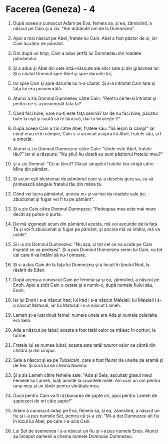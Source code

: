 # Facerea (Geneza) - 4

1. După aceea a cunoscut Adam pe Eva, femeia sa, şi ea, zămislind, a născut pe Cain şi a zis: "Am dobândit om de la Dumnezeu".

2. Apoi a mai născut pe Abel, fratele lui Cain. Abel a fost păstor de oi, iar Cain lucrător de pământ.

3. Dar după un timp, Cain a adus jertfă lui Dumnezeu din roadele pământului.

4. Şi a adus şi Abel din cele întâi-născute ale oilor sale şi din grăsimea lor. Şi a căutat Domnul spre Abel şi spre darurile lui,

5. Iar spre Cain şi spre darurile lui n-a căutat. Şi s-a întristat Cain tare şi faţa lui era posomorâtă.

6. Atunci a zis Domnul Dumnezeu către Cain: "Pentru ce te-ai întristat şi pentru ce s-a posomorât fata ta?

7. Când faci bine, oare nu-ţi este faţa senină? Iar de nu faci bine, păcatul bate la uşă şi caută să te târască, dar tu biruieşte-l!"

8. După aceea Cain a zis către Abel, fratele său: "Să ieşim la câmp!" Iar când erau ei în câmpie, Cain s-a aruncat asupra lui Abel, fratele său, şi l-a omorât.

9. Atunci a zis Domnul Dumnezeu către Cain: "Unde este Abel, fratele tău?" Iar el a răspuns: "Nu ştiu! Au doară eu sunt păzitorul fratelui meu?"

10. şi a zis Domnul: "Ce ai făcut? Glasul sângelui fratelui tău strigă către Mine din pământ.

11. Şi acum eşti blestemat de pământul care şi-a deschis gura sa, ca să primească sângele fratelui tău din mâna ta.

12. Când vei lucra pământul, acesta nu-şi va mai da roadele sale ţie; zbuciumat şi fugar vei fi tu pe pământ".

13. Şi a zis Cain către Domnul Dumnezeu: "Pedeapsa mea este mai mare decât aş putea-o purta.

14. De mă izgoneşti acum din pământul acesta, mă voi ascunde de la faţa Ta şi voi fi zbuciumat şi fugar pe pământ, şi oricine mă va întâlni, mă va ucide".

15. Şi i-a zis Domnul Dumnezeu: "Nu aşa, ci tot cel ce va ucide pe Cain înşeptit se va pedepsi". Şi a pus Domnul Dumnezeu semn lui Cain, ca tot cel care îl va întâlni să nu-l omoare.

16. Şi s-a dus Cain de la faţa lui Dumnezeu şi a locuit în ţinutul Nod, la răsărit de Eden.

17. După aceea a cunoscut Cain pe femeia sa şi ea, zămislind, a născut pe Enoh. Apoi a zidit Cain o cetate şi a numit-o, după numele fiului său, Enoh.

18. Iar lui Enoh i s-a născut Irad; lui Irad i s-a născut Maleleil; lui Maleleil i s-a născut Matusal, iar lui Matusal i s-a născut Lameh.

19. Lameh şi-a luat două femei: numele uneia era Ada şi numele celeilalte era Sela.

20. Ada a născut pe Iabal; acesta a fost tatăl celor ce trăiesc în corturi, la turme.

21. Fratele lui se numea Iubal; acesta este tatăl tuturor celor ce cântă din chitară şi din cimpoi.

22. Sela a născut şi ea pe Tubalcain, care a fost făurar de unelte de aramă şi de fier. Şi sora lui se chema Noema.

23. Şi a zis Lameh către femeile sale: "Ada şi Sela, ascultaţi glasul meu! Femeile lui Lameh, luaţi aminte la cuvintele mele: Am ucis un om pentru rana mea şi un tânăr pentru vânătaia mea.

24. Dacă pentru Cain va fi răzbunarea de şapte ori, apoi pentru Lameh de şaptezeci de ori câte şapte!"

25. Adam a cunoscut iarăşi pe Eva, femeia sa, şi ea, zămislind, a născut un fiu şi i-a pus numele Set, pentru că şi-a zis: "Mi-a dat Dumnezeu alt fiu în locul lui Abel, pe care l-a ucis Cain.

26. Lui Set de asemenea i s-a născut un fiu şi i-a pus numele Enos. Atunci au început oamenii a chema numele Domnului Dumnezeu.


